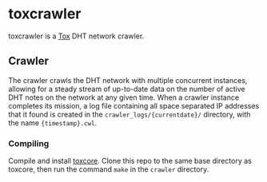 # toxcrawler
toxcrawler is a [Tox](https://tox.chat) DHT network crawler.

## Crawler
The crawler crawls the DHT network with multiple concurrent instances, allowing for a steady stream of up-to-date data on the number of active DHT notes on the network at any given time. When a crawler instance completes its mission, a log file containing all space separated IP addresses that it found is created in the `crawler_logs/{currentdate}/` directory, with the name `{timestamp}.cwl`.

### Compiling
Compile and install [toxcore](https://github.com/toktok/c-toxcore).
Clone this repo to the same base directory as toxcore, then run the command `make` in the `crawler` directory.
